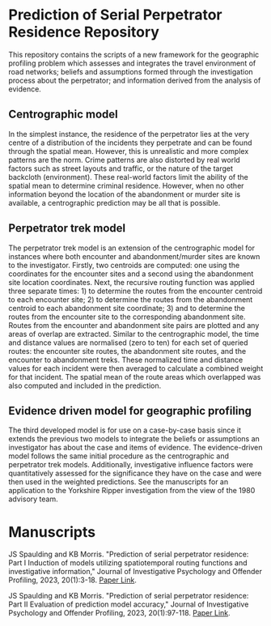 # Prediction of Serial Perpetrator Residence Repository
This repository contains the scripts of a new framework for the geographic profiling problem which assesses and integrates the travel environment of road networks; beliefs and assumptions formed through the investigation process about the perpetrator; and information derived from the analysis of evidence. 

## Centrographic model
In the simplest instance, the residence of the perpetrator lies at the very centre of a distribution of the incidents they perpetrate and can be found through the spatial mean. However, this is unrealistic and more complex patterns are the norm. Crime patterns are also distorted by real world factors such as street layouts and traffic, or the nature of the target backcloth (environment). These real-world factors limit the ability of the
spatial mean to determine criminal residence. However, when no other information beyond the location of the abandonment or murder site is available, a centrographic prediction may be all that is possible.

## Perpetrator trek model
The perpetrator trek model is an extension of the centrographic model for instances where both encounter and abandonment/murder sites are known to the investigator. Firstly, two centroids are computed: one using the coordinates for the encounter sites and a second using the abandonment site location coordinates. Next, the recursive routing function was applied three separate times: 1) to determine the routes from the encounter centroid to each encounter site; 2) to determine the routes from the abandonment centroid to each abandonment site coordinate; 3) and to determine the routes from the encounter site to the corresponding abandonment site. Routes from the encounter and abandonment site pairs are plotted and any areas of overlap are extracted. Similar to the centrographic model, the time and distance values are normalised (zero to ten) for each set of queried routes: the encounter site routes, the abandonment site routes, and the encounter to abandonment treks. These normalized time and distance values for each incident were then averaged to calculate a combined weight for that incident. The spatial mean of the route areas which overlapped was also computed and included in the prediction.

## Evidence driven model for geographic profiling
The third developed model is for use on a case-by-case basis since it extends the previous two models to integrate the beliefs or assumptions an investigator has about the case and items of evidence. The evidence-driven model follows the same initial procedure as the centrographic and perpetrator trek models. Additionally, investigative influence factors were quantitatively assessed for the significance they have on the case and were then used in the weighted predictions. See the manuscripts for an application to the Yorkshire Ripper investigation from the view of the 1980 advisory team.

# Manuscripts
JS Spaulding and KB Morris. "Prediction of serial perpetrator residence: Part I Induction of models utilizing spatiotemporal routing functions and investigative information," Journal of Investigative Psychology and Offender Profiling, 2023, 20(1):3-18. [Paper Link](https://doi.org/10.1002/jip.1605).

JS Spaulding and KB Morris. "Prediction of serial perpetrator residence: Part II Evaluation of prediction model accuracy," Journal of Investigative Psychology and Offender Profiling, 2023, 20(1):97-118. [Paper Link](https://doi.org/10.1002/jip.1606).

